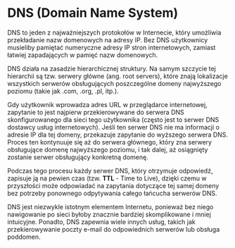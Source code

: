 # DNS (Domain Name System)

DNS to jeden z najważniejszych protokołów w Internecie, który umożliwia przekładanie nazw domenowych na adresy IP. Bez DNS użytkownicy musieliby pamiętać numeryczne adresy IP stron internetowych, zamiast łatwiej zapadających w pamięć nazw domenowych.

DNS działa na zasadzie hierarchicznej struktury. Na samym szczycie tej hierarchii są tzw. serwery główne (ang. root servers), które znają lokalizacje wszystkich serwerów obsługujących poszczególne domeny najwyższego poziomu (takie jak .com, .org, .pl, itp.).

Gdy użytkownik wprowadza adres URL w przeglądarce internetowej, zapytanie to jest najpierw przekierowywane do serwera DNS skonfigurowanego dla sieci tego użytkownika (często jest to serwer DNS dostawcy usług internetowych). Jeśli ten serwer DNS nie ma informacji o adresie IP dla tej domeny, przekazuje zapytanie do wyższego serwera DNS. Proces ten kontynuuje się aż do serwera głównego, który zna serwery obsługujące domenę najwyższego poziomu, i tak dalej, aż osiągnięty zostanie serwer obsługujący konkretną domenę.

Podczas tego procesu każdy serwer DNS, który otrzymuje odpowiedź, zapisuje ją na pewien czas (tzw. **TTL** - Time to Live), dzięki czemu w przyszłości może odpowiadać na zapytania dotyczące tej samej domeny bez potrzeby ponownego odpytywania całego łańcucha serwerów DNS.

DNS jest niezwykle istotnym elementem Internetu, ponieważ bez niego nawigowanie po sieci byłoby znacznie bardziej skomplikowane i mniej intuicyjne. Ponadto, DNS zapewnia wiele innych usług, takich jak przekierowywanie poczty e-mail do odpowiednich serwerów lub obsługa poddomen.
